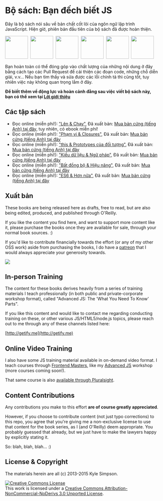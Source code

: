 # Bộ sách: Bạn đếch biết JS

Đây là bộ sách nói sâu về bản chất cốt lõi của ngôn ngữ lập trình JavaScript. Hiện giờ, phiên bản đầu tiên của bộ sách đã được hoàn thiện.

<a href="http://shop.oreilly.com/product/0636920039303.do"><img src="up %26 going/cover.jpg" width="75"></a>&nbsp;
<a href="http://shop.oreilly.com/product/0636920026327.do"><img src="scope %26 closures/cover.jpg" width="75"></a>&nbsp;
<a href="http://shop.oreilly.com/product/0636920033738.do"><img src="this %26 object prototypes/cover.jpg" width="75"></a>&nbsp;
<a href="http://shop.oreilly.com/product/0636920033745.do"><img src="types %26 grammar/cover.jpg" width="75"></a>&nbsp;
<a href="http://shop.oreilly.com/product/0636920033752.do"><img src="async %26 performance/cover.jpg" width="75"></a>&nbsp;
<a href="http://shop.oreilly.com/product/0636920033769.do"><img src="es6 %26 beyond/cover.jpg" width="75"></a>

Bạn hoàn toàn có thể đóng góp vào chất lượng của những nội dung ở đây bằng cách tạo các Pull Request để cải thiện các đoạn code, những chỗ diễn giải, v.v... Nếu bạn tìm thấy và sửa được các lỗi chính tả thì cũng tốt, tuy nhiên việc này không quan trọng lắm ở đây.

**Để biết thêm về động lực và hoàn cảnh đằng sau việc viết bộ sách này, bạn có thể xem tại [Lời giới thiệu](preface.md)**


## Các tập sách

* Đọc online (miễn phí!): ["Lên & Chạy"](up%20%26%20going/README.md#you-dont-know-js-up--going), Đã xuất bản: [Mua bản cứng (tiếng Anh) tại đây](http://shop.oreilly.com/product/0636920039303.do), tuy nhiên, có ebook miễn phí!
* Đọc online (miễn phí!): ["Phạm vi & Closures"](scope%20%26%20closures/README.md#you-dont-know-js-scope--closures), Đã xuất bản: [Mua bản cứng (tiếng Anh) tại đây](http://shop.oreilly.com/product/0636920026327.do)
* Đọc online (miễn phí!): ["this & Prototypes của đối tượng"](this%20%26%20object%20prototypes/README.md#you-dont-know-js-this--object-prototypes), Đã xuất bản: [Mua bản cứng (tiếng Anh) tại đây](http://shop.oreilly.com/product/0636920033738.do)
* Đọc online (miễn phí!): ["Kiểu dữ liệu & Ngữ pháp"](types%20%26%20grammar/README.md#you-dont-know-js-types--grammar), Đã xuất bản: [Mua bản cứng (tiếng Anh) tại đây](http://shop.oreilly.com/product/0636920033745.do)
* Đọc online (miễn phí!): ["Bất đồng bộ & Hiệu năng"](async%20%26%20performance/README.md#you-dont-know-js-async--performance), Đã xuất bản: [Mua bản cứng (tiếng Anh) tại đây](http://shop.oreilly.com/product/0636920033752.do)
* Đọc online (miễn phí!): ["ES6 & Hơn nữa"](es6%20%26%20beyond/README.md#you-dont-know-js-es6--beyond), Đã xuất bản: [Mua bản cứng (tiếng Anh) tại đây](http://shop.oreilly.com/product/0636920033769.do)

## Xuất bản

These books are being released here as drafts, free to read, but are also being edited, produced, and published through O'Reilly.

If you like the content you find here, and want to support more content like it, please purchase the books once they are available for sale, through your normal book sources. :)

If you'd like to contribute financially towards the effort (or any of my other OSS work) aside from purchasing the books, I do have a [patreon](https://www.patreon.com/getify) that I would always appreciate your generosity towards.

<a href="https://www.patreon.com/getify"><img src="http://blog.getify.com/wp-content/uploads/patreon.png"></a>

## In-person Training

The content for these books derives heavily from a series of training materials I teach professionally (in both public and private-corporate workshop format), called "Advanced JS: The 'What You Need To Know' Parts".

If you like this content and would like to contact me regarding conducting training on these, or other various JS/HTML5/node.js topics, please reach out to me through any of these channels listed here:

[http://getify.me](http://getify.me)

## Online Video Training

I also have some JS training material available in on-demand video format. I teach courses through [Frontend Masters](https://FrontendMasters.com), like my [Advanced JS](https://frontendmasters.com/courses/advanced-javascript/) workshop (more courses coming soon!).

That same course is also [available through Pluralsight](http://www.pluralsight.com/courses/advanced-javascript).

## Content Contributions

Any contributions you make to this effort **are of course greatly appreciated**.

However, if you choose to contribute content (not just typo corrections) to this repo, you agree that you're giving me a non-exclusive license to use that content for the book series, as I (and O'Reilly) deem appropriate. You probably guessed that already, but we just have to make the lawyers happy by explicitly stating it.

So: blah, blah, blah... :)

## License & Copyright

The materials herein are all (c) 2013-2015 Kyle Simpson.

<a rel="license" href="http://creativecommons.org/licenses/by-nc-nd/3.0/"><img alt="Creative Commons License" style="border-width:0" src="https://i.creativecommons.org/l/by-nc-nd/3.0/88x31.png" /></a><br />This work is licensed under a <a rel="license" href="http://creativecommons.org/licenses/by-nc-nd/3.0/">Creative Commons Attribution-NonCommercial-NoDerivs 3.0 Unported License</a>.
